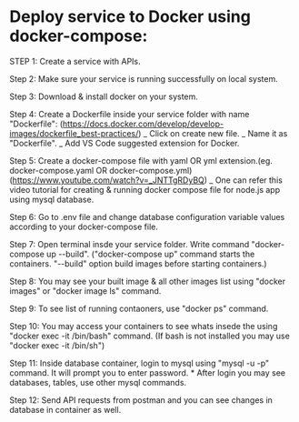 # Deploy service to Docker using docker-compose:

STEP 1: Create a service with APIs.

Step 2: Make sure your service is running successfully on local system.

Step 3: Download & install docker on your system.

Step 4: Create a Dockerfile inside your service folder with name "Dockerfile":
(https://docs.docker.com/develop/develop-images/dockerfile_best-practices/)
_ Click on create new file.
_ Name it as "Dockerfile".
\_ Add VS Code suggested extension for Docker.

Step 5: Create a docker-compose file with yaml OR yml extension.(eg. docker-compose.yaml OR docker-compose.yml)
(https://www.youtube.com/watch?v=_JNTTgRDyBQ)
\_ One can refer this video tutorial for creating & running docker compose file for node.js app using mysql database.

Step 6: Go to .env file and change database configuration variable values according to your docker-compose file.

Step 7: Open terminal insde your service folder. Write command "docker-compose up --build".
("docker-compose up" command starts the containers. "--build" option build images before starting containers.)

Step 8: You may see your built image & all other images list using "docker images" or "docker image ls" command.

Step 9: To see list of running contaoners, use "docker ps" command.

Step 10: You may access your containers to see whats insede the using "docker exec -it <container name> /bin/bash" command.
(If bash is not installed you may use "docker exec -it <container name> /bin/sh")

Step 11: Inside database container, login to mysql using "mysql -u<username> -p" command. It will prompt you to enter password. \* After login you may see databases, tables, use other mysql commands.

Step 12: Send API requests from postman and you can see changes in database in container as well.
